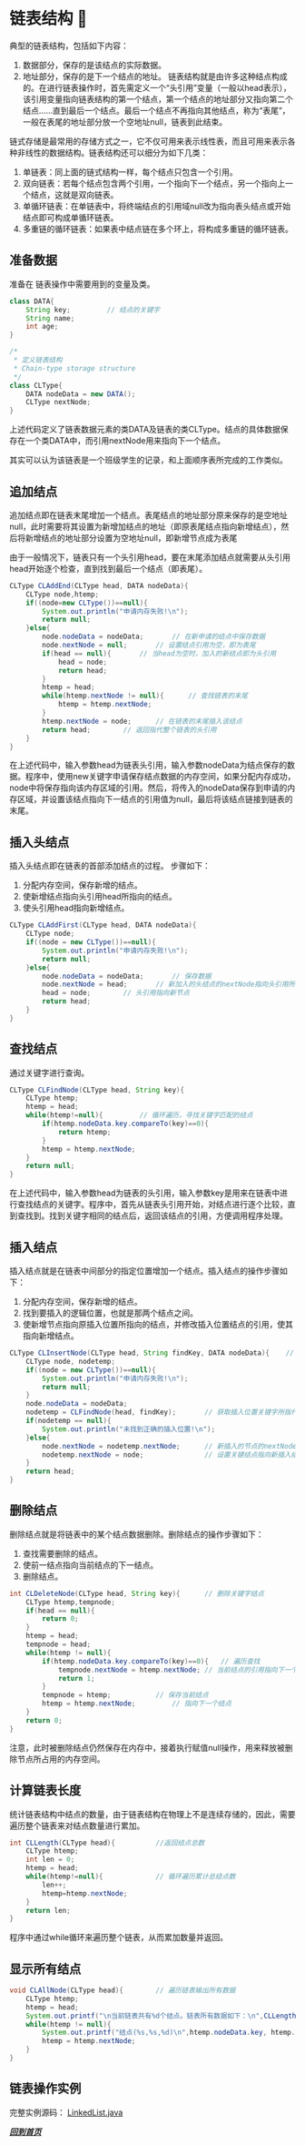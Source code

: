 # <a id="top"></a>链表结构 :apple:

典型的链表结构，包括如下内容：

1. 数据部分，保存的是该结点的实际数据。
2. 地址部分，保存的是下一个结点的地址。
链表结构就是由许多这种结点构成的。在进行链表操作时，首先需定义一个“头引用”变量（一般以head表示），该引用变量指向链表结构的第一个结点，第一个结点的地址部分又指向第二个结点......直到最后一个结点。最后一个结点不再指向其他结点，称为“表尾”，一般在表尾的地址部分放一个空地址null，链表到此结束。

链式存储是最常用的存储方式之一，它不仅可用来表示线性表，而且可用来表示各种非线性的数据结构。链表结构还可以细分为如下几类：
1. 单链表：同上面的链式结构一样，每个结点只包含一个引用。
2. 双向链表：若每个结点包含两个引用，一个指向下一个结点，另一个指向上一个结点，这就是双向链表。
3. 单循环链表：在单链表中，将终端结点的引用域null改为指向表头结点或开始结点即可构成单循环链表。
4. 多重链的循环链表：如果表中结点链在多个环上，将构成多重链的循环链表。

## 准备数据
准备在 链表操作中需要用到的变量及类。
```java
class DATA{
	String key;			// 结点的关键字
	String name;
	int age;
}

/*
 * 定义链表结构
 * Chain-type storage structure
 */
class CLType{
	DATA nodeData = new DATA();
	CLType nextNode;
}
```
上述代码定义了链表数据元素的类DATA及链表的类CLType。结点的具体数据保存在一个类DATA中，而引用nextNode用来指向下一个结点。

其实可以认为该链表是一个班级学生的记录，和上面顺序表所完成的工作类似。
## 追加结点
追加结点即在链表末尾增加一个结点。表尾结点的地址部分原来保存的是空地址null，此时需要将其设置为新增加结点的地址（即原表尾结点指向新增结点），然后将新增结点的地址部分设置为空地址null，即新增节点成为表尾

由于一般情况下，链表只有一个头引用head，要在末尾添加结点就需要从头引用head开始逐个检查，直到找到最后一个结点（即表尾）。
```java
CLType CLAddEnd(CLType head, DATA nodeData){
	CLType node,htemp;
	if((node=new CLType())==null){
		System.out.println("申请内存失败!\n");
		return null;
	}else{
		node.nodeData = nodeData;		// 在新申请的结点中保存数据
		node.nextNode = null;		// 设置结点引用为空，即为表尾
		if(head == null){		// 当head为空时，加入的新结点即为头引用
			head = node;
			return head;
		}
		htemp = head;
		while(htemp.nextNode != null){		// 查找链表的末尾
			htemp = htemp.nextNode;
		}
		htemp.nextNode = node;		// 在链表的末尾插入该结点
		return head;		// 返回指代整个链表的头引用
	}
}
```
在上述代码中，输入参数head为链表头引用，输入参数nodeData为结点保存的数据。程序中，使用new关键字申请保存结点数据的内存空间，如果分配内存成功，node中将保存指向该内存区域的引用。然后，将传入的nodeData保存到申请的内存区域，并设置该结点指向下一结点的引用值为null，最后将该结点链接到链表的末尾。
## 插入头结点
插入头结点即在链表的首部添加结点的过程。
步骤如下：
1. 分配内存空间，保存新增的结点。
2. 使新增结点指向头引用head所指向的结点。
3. 使头引用head指向新增结点。
```java
CLType CLAddFirst(CLType head, DATA nodeData){
	CLType node;
	if((node = new CLType())==null){
		System.out.println("申请内存失败!\n");
		return null;
	}else{
		node.nodeData = nodeData;		// 保存数据
		node.nextNode = head;		// 新加入的头结点的nextNode指向头引用所指的结点
		head = node;		// 头引用指向新节点
		return head;
	}
}
```
## 查找结点
通过关键字进行查询。
```java
CLType CLFindNode(CLType head, String key){
	CLType htemp;
	htemp = head;
	while(htemp!=null){			// 循环遍历，寻找关键字匹配的结点
		if(htemp.nodeData.key.compareTo(key)==0){	
			return htemp;
		}
		htemp = htemp.nextNode;
	}
	return null;
}
```
在上述代码中，输入参数head为链表的头引用，输入参数key是用来在链表中进行查找结点的关键字。程序中，首先从链表头引用开始，对结点进行逐个比较，直到查找到。找到关键字相同的结点后，返回该结点的引用，方便调用程序处理。

## 插入结点
插入结点就是在链表中间部分的指定位置增加一个结点。插入结点的操作步骤如下：
1. 分配内存空间，保存新增的结点。
2. 找到要插入的逻辑位置，也就是那两个结点之间。
3. 使新增节点指向原插入位置所指向的结点，并修改插入位置结点的引用，使其指向新增结点。
```java
CLType CLInsertNode(CLType head, String findKey, DATA nodeData){	// 插入关键字结点
	CLType node, nodetemp;
	if((node = new CLType())==null){
		System.out.println("申请内存失败!\n");
		return null;
	}
	node.nodeData = nodeData;
	nodetemp = CLFindNode(head, findKey);		// 获取插入位置关键字所指代的结点
	if(nodetemp == null){
		System.out.println("未找到正确的插入位置!\n");
	}else{							
		node.nextNode = nodetemp.nextNode;		// 新插入的节点的nextNode指向关键字结点的下一结点
		nodetemp.nextNode = node;				// 设置关键结点指向新插入结点
	}
	return head;
}
```

## 删除结点
删除结点就是将链表中的某个结点数据删除。删除结点的操作步骤如下：
1. 查找需要删除的结点。
2. 使前一结点指向当前结点的下一结点。
3. 删除结点。
```java
int CLDeleteNode(CLType head, String key){		// 删除关键字结点
	CLType htemp,tempnode;
	if(head == null){
		return 0;
	}
	htemp = head;
	tempnode = head;
	while(htemp != null){
		if(htemp.nodeData.key.compareTo(key)==0){ 	// 遍历查找
			tempnode.nextNode = htemp.nextNode;	// 当前结点的引用指向下一个结点的引用，以此删除htemp结点
			return 1;
		}
		tempnode = htemp;			// 保存当前结点
		htemp = htemp.nextNode;			// 指向下一个结点
	}
	return 0;
}
```
注意，此时被删除结点仍然保存在内存中，接着执行赋值null操作，用来释放被删除节点所占用的内存空间。

## 计算链表长度
统计链表结构中结点的数量，由于链表结构在物理上不是连续存储的，因此，需要遍历整个链表来对结点数量进行累加。
```java
int CLLength(CLType head){			//返回结点总数
	CLType htemp;
	int len = 0;
	htemp = head;
	while(htemp!=null){				// 循环遍历累计总结点数
		len++;
		htemp=htemp.nextNode;
	}
	return len;
}
```
程序中通过while循环来遍历整个链表，从而累加数量并返回。

## 显示所有结点
```java
void CLAllNode(CLType head){		// 遍历链表输出所有数据
	CLType htemp;
	htemp = head;
	System.out.printf("\n当前链表共有%d个结点。链表所有数据如下：\n",CLLength(head));
	while(htemp != null){
		System.out.printf("结点(%s,%s,%d)\n",htemp.nodeData.key, htemp.nodeData.name, htemp.nodeData.age);
		htemp = htemp.nextNode;
	}
}
```
## 链表操作实例
完整实例源码：
[LinkedList.java](./LinkedList.java)

[*****回到首页*****](https://github.com/yilong0722/Data-structure-and-algorithm-Java/#top)